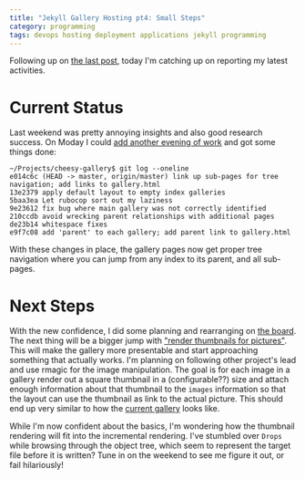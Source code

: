 ```yaml
---
title: "Jekyll Gallery Hosting pt4: Small Steps"
category: programming
tags: devops hosting deployment applications jekyll programming
---
```


Following up on [the last post](../2020-01-11-plans-of-mice-and-persons), today I'm catching up on reporting my latest activities.

# Current Status

Last weekend was pretty annoying insights and also good research success. On Moday I could [add another evening of work](https://twitter.com/dev_el_ops/status/1216807365787496453) and got some things done:

```
~/Projects/cheesy-gallery$ git log --oneline
e014c6c (HEAD -> master, origin/master) link up sub-pages for tree navigation; add links to gallery.html
13e2379 apply default layout to empty index galleries
5baa3ea Let rubocop sort out my laziness
9e23612 fix bug where main gallery was not correctly identified
210ccdb avoid wrecking parent relationships with additional pages
de23b14 whitespace fixes
e9f7c08 add 'parent' to each gallery; add parent link to gallery.html
```

With these changes in place, the gallery pages now get proper tree navigation where you can jump from any index to its parent, and all sub-pages.

# Next Steps

With the new confidence, I did some planning and rearranging on [the board](https://github.com/DavidS/cheesy-gallery/projects/1). The next thing will be a bigger jump with ["render thumbnails for pictures"](https://github.com/DavidS/cheesy-gallery/projects/1#card-31583024). This will make the gallery more presentable and start approaching something that actually works. I'm planning on following other project's lead and use rmagic for the image manipulation. The goal is for each image in a gallery render out a square thumbnail in a (configurable??) size and attach enough information about that thumbnail to the `images` information so that the layout can use the thumbnail as link to the actual picture. This should end up very similar to how the [current gallery](http://www.cheesy.at/fotos/leben-in-belfast/2019-2/sonniger-und-frostiger-letzter-tag-im-jahr/) looks like.

While I'm now confident about the basics, I'm wondering how the thumbnail rendering will fit into the incremental rendering. I've stumbled over `Drops` while browsing through the object tree, which seem to represent the target file before it is written? Tune in on the weekend to see me figure it out, or fail hilariously!
